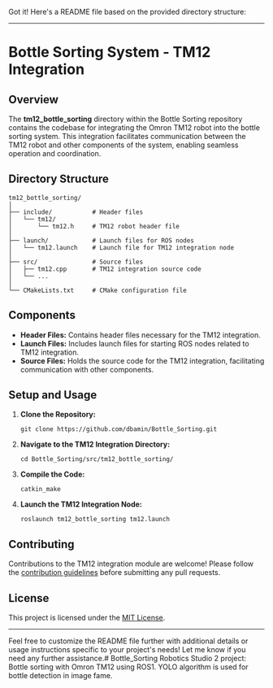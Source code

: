 Got it! Here's a README file based on the provided directory structure:

---

# Bottle Sorting System - TM12 Integration

## Overview

The **tm12_bottle_sorting** directory within the Bottle Sorting repository contains the codebase for integrating the Omron TM12 robot into the bottle sorting system. This integration facilitates communication between the TM12 robot and other components of the system, enabling seamless operation and coordination.

## Directory Structure

```
tm12_bottle_sorting/
│
├── include/           # Header files
│   └── tm12/
│       └── tm12.h     # TM12 robot header file
│
├── launch/            # Launch files for ROS nodes
│   └── tm12.launch    # Launch file for TM12 integration node
│
├── src/               # Source files
│   ├── tm12.cpp       # TM12 integration source code
│   └── ...
│
└── CMakeLists.txt     # CMake configuration file
```

## Components

- **Header Files:** Contains header files necessary for the TM12 integration.
- **Launch Files:** Includes launch files for starting ROS nodes related to TM12 integration.
- **Source Files:** Holds the source code for the TM12 integration, facilitating communication with other components.

## Setup and Usage

1. **Clone the Repository:**
   ```
   git clone https://github.com/dbamin/Bottle_Sorting.git
   ```

2. **Navigate to the TM12 Integration Directory:**
   ```
   cd Bottle_Sorting/src/tm12_bottle_sorting/
   ```

3. **Compile the Code:**
   ```
   catkin_make
   ```

4. **Launch the TM12 Integration Node:**
   ```
   roslaunch tm12_bottle_sorting tm12.launch
   ```

## Contributing

Contributions to the TM12 integration module are welcome! Please follow the [contribution guidelines](CONTRIBUTING.md) before submitting any pull requests.

## License

This project is licensed under the [MIT License](LICENSE).

---

Feel free to customize the README file further with additional details or usage instructions specific to your project's needs! Let me know if you need any further assistance.# Bottle_Sorting
Robotics Studio 2 project: Bottle sorting with Omron TM12 using ROS1. YOLO algorithm is used for bottle detection in image fame.  

